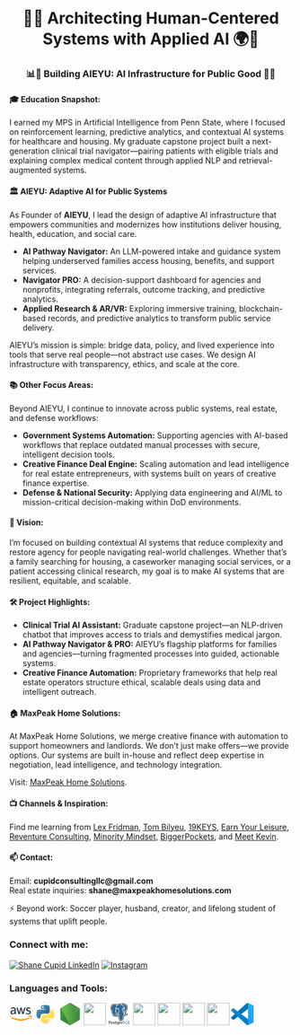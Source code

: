 <h1 align="center">🔧✨ Architecting Human-Centered Systems with Applied AI 🌍🤖</h1>
<h3 align="center">📊🧠 Building AIEYU: AI Infrastructure for Public Good 🚀💡</h3>

<h4 align="left">🎓 Education Snapshot:</h4>
<p>I earned my MPS in Artificial Intelligence from Penn State, where I focused on reinforcement learning, predictive analytics, and contextual AI systems for healthcare and housing. My graduate capstone project built a next-generation clinical trial navigator—pairing patients with eligible trials and explaining complex medical content through applied NLP and retrieval-augmented systems.</p>

<h4 align="left">🏛 AIEYU: Adaptive AI for Public Systems</h4>
<p>As Founder of <strong>AIEYU</strong>, I lead the design of adaptive AI infrastructure that empowers communities and modernizes how institutions deliver housing, health, education, and social care.</p>

<ul>
  <li><strong>AI Pathway Navigator:</strong> An LLM-powered intake and guidance system helping underserved families access housing, benefits, and support services.</li>
  <li><strong>Navigator PRO:</strong> A decision-support dashboard for agencies and nonprofits, integrating referrals, outcome tracking, and predictive analytics.</li>
  <li><strong>Applied Research & AR/VR:</strong> Exploring immersive training, blockchain-based records, and predictive analytics to transform public service delivery.</li>
</ul>

<p>AIEYU’s mission is simple: bridge data, policy, and lived experience into tools that serve real people—not abstract use cases. We design AI infrastructure with transparency, ethics, and scale at the core.</p>

<h4 align="left">📚 Other Focus Areas:</h4>
<p>Beyond AIEYU, I continue to innovate across public systems, real estate, and defense workflows:</p>
<ul>
  <li><strong>Government Systems Automation:</strong> Supporting agencies with AI-based workflows that replace outdated manual processes with secure, intelligent decision tools.</li>
  <li><strong>Creative Finance Deal Engine:</strong> Scaling automation and lead intelligence for real estate entrepreneurs, with systems built on years of creative finance expertise.</li>
  <li><strong>Defense & National Security:</strong> Applying data engineering and AI/ML to mission-critical decision-making within DoD environments.</li>
</ul>

<h4 align="left">🎯 Vision:</h4>
<p>I’m focused on building contextual AI systems that reduce complexity and restore agency for people navigating real-world challenges. Whether that’s a family searching for housing, a caseworker managing social services, or a patient accessing clinical research, my goal is to make AI systems that are resilient, equitable, and scalable.</p>

<h4 align="left">🛠 Project Highlights:</h4>
<ul>
  <li><strong>Clinical Trial AI Assistant:</strong> Graduate capstone project—an NLP-driven chatbot that improves access to trials and demystifies medical jargon.</li>
  <li><strong>AI Pathway Navigator & PRO:</strong> AIEYU’s flagship platforms for families and agencies—turning fragmented processes into guided, actionable systems.</li>
  <li><strong>Creative Finance Automation:</strong> Proprietary frameworks that help real estate operators structure ethical, scalable deals using data and intelligent outreach.</li>
</ul>

<h4 align="left">🏠 MaxPeak Home Solutions:</h4>
<p>At MaxPeak Home Solutions, we merge creative finance with automation to support homeowners and landlords. We don’t just make offers—we provide options. Our systems are built in-house and reflect deep expertise in negotiation, lead intelligence, and technology integration.</p>
<p>Visit: <a href="https://www.buyer.maxpeakconsulting.com/home785706" target="_blank">MaxPeak Home Solutions</a>.</p>

<h4 align="left">📺 Channels & Inspiration:</h4>
<p>Find me learning from <a href="https://www.youtube.com/@lexfridman" target="_blank">Lex Fridman</a>, <a href="https://www.youtube.com/@TomBilyeu" target="_blank">Tom Bilyeu</a>, <a href="https://www.youtube.com/@19KEYS" target="_blank">19KEYS</a>, <a href="https://www.youtube.com/@EarnYourLeisure" target="_blank">Earn Your Leisure</a>, <a href="https://www.youtube.com/@ReventureConsulting" target="_blank">Reventure Consulting</a>, <a href="https://www.youtube.com/@MinorityMindsetClips" target="_blank">Minority Mindset</a>, <a href="https://www.youtube.com/@biggerpockets" target="_blank">BiggerPockets</a>, and <a href="https://www.youtube.com/@MeetKevin" target="_blank">Meet Kevin</a>.</p>

<h4 align="left">📫 Contact:</h4>
<p>Email: <strong>cupidconsultingllc@gmail.com</strong><br>
Real estate inquiries: <strong>shane@maxpeakhomesolutions.com</strong></p>

<p>⚡ Beyond work: Soccer player, husband, creator, and lifelong student of systems that uplift people.</p>

<h3 align="left">Connect with me:</h3>
<p align="left">
<a href="https://www.linkedin.com/in/shane-cupid-92a418b4/" target="blank"><img align="center" src="https://raw.githubusercontent.com/rahuldkjain/github-profile-readme-generator/master/src/images/icons/Social/linked-in-alt.svg" alt="Shane Cupid LinkedIn" height="30" width="40" /></a>
<a href="https://www.instagram.com/" target="blank"><img align="center" src="https://raw.githubusercontent.com/rahuldkjain/github-profile-readme-generator/master/src/images/icons/Social/instagram.svg" alt="Instagram" height="30" width="40" /></a>
</p>

<h3 align="left">Languages and Tools:</h3>
<p align="left">
<a href="https://aws.amazon.com" target="_blank" rel="noreferrer"><img src="https://raw.githubusercontent.com/devicons/devicon/master/icons/amazonwebservices/amazonwebservices-original-wordmark.svg" width="40" height="40"/></a>
<a href="https://www.python.org" target="_blank" rel="noreferrer"><img src="https://raw.githubusercontent.com/devicons/devicon/master/icons/python/python-original.svg" width="40" height="40"/></a>
<a href="https://nodejs.org" target="_blank" rel="noreferrer"><img src="https://raw.githubusercontent.com/devicons/devicon/master/icons/nodejs/nodejs-original.svg" width="40" height="40"/></a>
<a href="https://tailwindcss.com" target="_blank" rel="noreferrer"><img src="https://www.vectorlogo.zone/logos/tailwindcss/tailwindcss-icon.svg" width="40" height="40"/></a>
<a href="https://www.postgresql.org/" target="_blank" rel="noreferrer"><img src="https://raw.githubusercontent.com/devicons/devicon/master/icons/postgresql/postgresql-original-wordmark.svg" width="40" height="40"/></a>
<a href="https://jupyter.org/" target="_blank" rel="noreferrer"><img src="https://www.vectorlogo.zone/logos/jupyter/jupyter-icon.svg" width="40" height="40"/></a>
<a href="https://pytorch.org/" target="_blank" rel="noreferrer"><img src="https://www.vectorlogo.zone/logos/pytorch/pytorch-icon.svg" width="40" height="40"/></a>
<a href="https://www.tensorflow.org/" target="_blank" rel="noreferrer"><img src="https://www.vectorlogo.zone/logos/tensorflow/tensorflow-icon.svg" width="40" height="40"/></a>
<a href="https://scikit-learn.org/" target="_blank" rel="noreferrer"><img src="https://upload.wikimedia.org/wikipedia/commons/0/05/Scikit_learn_logo_small.svg" width="40" height="40"/></a>
<a href="https://code.visualstudio.com/" target="_blank" rel="noreferrer"><img src="https://raw.githubusercontent.com/devicons/devicon/master/icons/vscode/vscode-original.svg" width="40" height="40"/></a>
</p>
